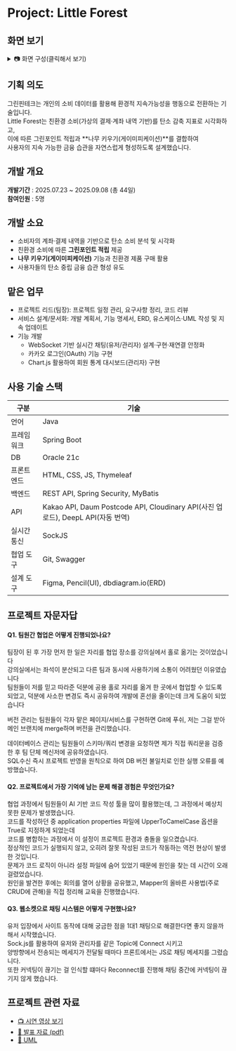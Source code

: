 # Project: Little Forest
## 화면 보기
<details>
<summary>📷 화면 구성(클릭해서 보기) </summary>


|구분 | 화면 | 미리보기 |
|----------|----------|----------|
|공통| 메인화면 | <img width="746" alt="image" src="https://github.com/user-attachments/assets/6c95713b-f8a5-45d2-8f28-81abb075366f" /> |
|공통| 회원가입 (주소api) | <img width="736" alt="image" src="https://github.com/user-attachments/assets/a63c4f22-351f-4f1b-9cf2-77495a53f5b2" /> |
|공통| 회사소개 (deeplapi) | <img width="749" height="353" alt="image" src="https://github.com/user-attachments/assets/c69ed595-ebd2-4a51-ad87-b41359c4900c" /> <img width="748" height="355" alt="image" src="https://github.com/user-attachments/assets/f7027617-4d7f-410b-b9e1-210869e166dc" /> <img width="746" height="355" alt="image" src="https://github.com/user-attachments/assets/f7f50b56-008b-4d6f-9d11-45536bc7129a" /> |
|공통| 적립방법 | <img width="741" height="357" alt="image" src="https://github.com/user-attachments/assets/8a2a88a6-7c8c-4e01-9127-9d2c8ea8a6e0" /> |
|유저| 유저채팅 | <img width="743" height="353" alt="image" src="https://github.com/user-attachments/assets/4b0193dc-6e41-40aa-b39d-199032c6cb70" /> |
|관리자| 관리자채팅| <img width="734" alt="image" src="https://github.com/user-attachments/assets/4a3681b6-f76b-4af9-bb9b-a54391470a99" /> |
|유저| 나의 지갑| <img width="750" alt="image" src="https://github.com/user-attachments/assets/cebe28e8-1a11-47d9-a746-792e7d503d28" /> |
|유저| 포인트 페이지 (다크모드) | <img width="750" alt="image" src="https://github.com/user-attachments/assets/7655bfd8-61e4-431e-9b09-cffaaaeaefeb" /> |
|유저| 기부하기 | <img width="750" alt="image" src="https://github.com/user-attachments/assets/7304c463-6872-4e76-a511-597c1f5811a7" /> <img width="750" alt="image" src="https://github.com/user-attachments/assets/abd40aa5-6683-48eb-acd2-4a65caa3b6e2" /> |
|유저| 포인트 선물하기 | <img width="939" height="489" alt="image" src="https://github.com/user-attachments/assets/a8533b00-eadc-40da-9436-0e70ec017ba7" /> |
|유저| 포인트 보상 (광고보기) | <img width="734" height="353" alt="image" src="https://github.com/user-attachments/assets/8fb213cb-c670-4eda-8576-5500eaf88d0d" /> |
|유저| 결제내역 | <img width="750" alt="image" src="https://github.com/user-attachments/assets/ebd3e3b7-aa2b-4999-8f33-78757fc65fc8" /> |
|유저| 탄소중립포인트 조회 (codef api) | <img width="800" alt="image" src="https://github.com/user-attachments/assets/3e310db2-d359-4e80-800a-8a51e0b81a4d" /> <img width="939" height="398" alt="image" src="https://github.com/user-attachments/assets/57d90ae7-59d9-4cb0-a458-77a82b214710" /> |
|유저| 나무키우기 | <img width="727" height="353" alt="image" src="https://github.com/user-attachments/assets/28763204-a6a3-4d5b-8893-591e5d7eccac" /> <img width="729" height="352" alt="image" src="https://github.com/user-attachments/assets/aabe8c4e-0b32-43e6-8520-8741f818a189" /> |
|유저| 나무키우기 (출석보상) | <img width="711" height="354" alt="image" src="https://github.com/user-attachments/assets/1a7b7dd3-69a9-45c6-a3ee-ccc215bc1875" /> |
|유저| 나무키우기 (비료구매) |<img width="715" height="353" alt="image" src="https://github.com/user-attachments/assets/66a2d028-e088-45b3-88ba-fb50acebe37d" /> |
|유저| 나무키우기 (랜덤잡초) | <img width="719" height="350" alt="image" src="https://github.com/user-attachments/assets/413bc60e-c334-47ce-b593-d3e86586ea3b" /> |
|유저| 탄소감축량 (차트&달력) | <img width="666" height="356" alt="image" src="https://github.com/user-attachments/assets/f267278d-d173-4b7b-8a17-6c4ed5ec5a1f" /> <img width="665" height="353" alt="image" src="https://github.com/user-attachments/assets/dc93e05c-7c57-43d3-a2f1-81b395c710e8" /> |
|관리자| 회원통계 | <img width="782" height="356" alt="image" src="https://github.com/user-attachments/assets/21becd59-5e0c-4aed-b2ec-a913c9756fca" /> <img width="780" height="356" alt="image" src="https://github.com/user-attachments/assets/a2bc5a0c-9142-4e86-9fed-ce83bc06bb17" /> |

</details>

## 기획 의도
그린핀테크는 개인의 소비 데이터를 활용해 환경적 지속가능성을 행동으로 전환하는 기술입니다.  
Little Forest는 친환경 소비(가상의 결제·계좌 내역 기반)를 탄소 감축 지표로 시각화하고,  
이에 따른 그린포인트 적립과 **나무 키우기(게이미피케이션)**를 결합하여  
사용자의 지속 가능한 금융 습관을 자연스럽게 형성하도록 설계했습니다.  


## 개발 개요
**개발기간** : 2025.07.23 ~ 2025.09.08 (총 44일)  
**참여인원** : 5명 

## 개발 소요
- 소비자의 계좌·결제 내역을 기반으로 탄소 소비 분석 및 시각화  
- 친환경 소비에 따른 **그린포인트 적립** 제공  
- **나무 키우기(게이미피케이션)** 기능과 친환경 제품 구매 활용  
- 사용자들의 탄소 중립 금융 습관 형성 유도

## 맡은 업무
- 프로젝트 리드(팀장): 프로젝트 일정 관리, 요구사항 정리, 코드 리뷰
- 서비스 설계/문서화: 개발 계획서, 기능 명세서, ERD, 유스케이스·UML 작성 및 지속 업데이트
- 기능 개발
  - WebSocket 기반 실시간 채팅(유저/관리자) 설계·구현·재연결 안정화
  - 카카오 로그인(OAuth) 기능 구현
  - Chart.js 활용하여 회원 통계 대시보드(관리자) 구현

## 사용 기술 스택
| 구분        | 기술 |
|-------------|------|
| 언어        | Java |
| 프레임워크  | Spring Boot |
| DB          | Oracle 21c |
| 프론트엔드  | HTML, CSS, JS, Thymeleaf |
| 백엔드      | REST API, Spring Security, MyBatis|
| API         | Kakao API, Daum Postcode API, Cloudinary API(사진 업로드), DeepL API(자동 번역)|
| 실시간 통신 | SockJS |
| 협업 도구 | Git, Swagger |
| 설계 도구   | Figma, Pencil(UI), dbdiagram.io(ERD) |

## 프로젝트 자문자답
#### Q1. 팀원간 협업은 어떻게 진행되었나요?
팀장이 된 후 가장 먼저 한 일은 자리를 협업 장소를 강의실에서 홀로 옮기는 것이었습니다  
강의실에서는 좌석이 분산되고 다른 팀과 동시에 사용하기에 소통이 어려웠던 이유였습니다  
팀원들이 저를 믿고 따라준 덕분에 공용 홀로 자리를 옮겨 한 곳에서 협업할 수 있도록 되었고, 덕분에 사소한 변경도 즉시 공유하여 개발에 혼선을 줄이는데 크게 도움이 되었습니다  
  
버전 관리는 팀원들이 각자 맡은 페이지/서비스를 구현하면 Git에 푸쉬, 저는 그걸 받아 메인 브랜치에 merge하며 버전을 관리했습니다.  
  
데이터베이스 관리는 팀원들이 스키마/쿼리 변경을 요청하면 제가 직접 쿼리문을 검증한 후 팀 단체 메신저에 공유하였습니다.  
SQL수신 즉시 프로젝트 반영을 원칙으로 하여 DB 버전 불일치로 인한 실행 오류를 예방했습니다.

#### Q2. 프로젝트에서 가장 기억에 남는 문제 해결 경험은 무엇인가요?
협업 과정에서 팀원들이 AI 기반 코드 작성 툴을 많이 활용했는데, 그 과정에서 예상치 못한 문제가 발생했습니다.  
코드를 작성하던 중 application properties 파일에 UpperToCamelCase 옵션을 True로 지정하게 되었는데  
코드를 병합하는 과정에서 이 설정이 프로젝트 환경과 충돌을 일으켰습니다.   
정상적인 코드가 실행되지 않고, 오히려 잘못 작성된 코드가 작동하는 역전 현상이 발생한 것입니다.  
문제가 코드 로직이 아니라 설정 파일에 숨어 있었기 때문에 원인을 찾는 데 시간이 오래 걸렸었습니다.   
원인을 발견한 후에는 회의를 열어 상황을 공유했고, Mapper의 올바른 사용법(주로 CRUD에 관해)을 직접 정리해 교육을 진행했습니다.  

#### Q3. 웹소켓으로 채팅 시스템은 어떻게 구현했나요?
유저 입장에서 사이트 동작에 대해 궁금한 점을 1대1 채팅으로 해결한다면 좋지 않을까 해서 시작했습니다.  
Sock.js를 활용하여 유저와 관리자를 같은 Topic에 Connect 시키고  
양방향에서 전송되는 메세지가 전달될 때마다 프론트에서는 JS로 채팅 메세지를 그렸습니다.  
또한 커넥팅이 끊기는 걸 인식할 떄마다 Reconnect를 진행해 채팅 중간에 커넥팅이 끊기지 않게 했습니다. 

## 프로젝트 관련 자료
- [📺 시연 영상 보기](https://drive.google.com/file/d/1KNOvw39GN9Nq5Je-ABuRC-72UrQRXZcF/view?usp=drive_link)  
- [📑 발표 자료 (pdf)](https://drive.google.com/file/d/1DMHbphXrs7kvrevE1sIYHGOqHCI6RMkZ/view?usp=drive_link)
- [📑 UML](https://drive.google.com/file/d/1nqFyjvWFnB1mlrkAlK9wcyfHImJZQSMl/view?usp=drive_link)
